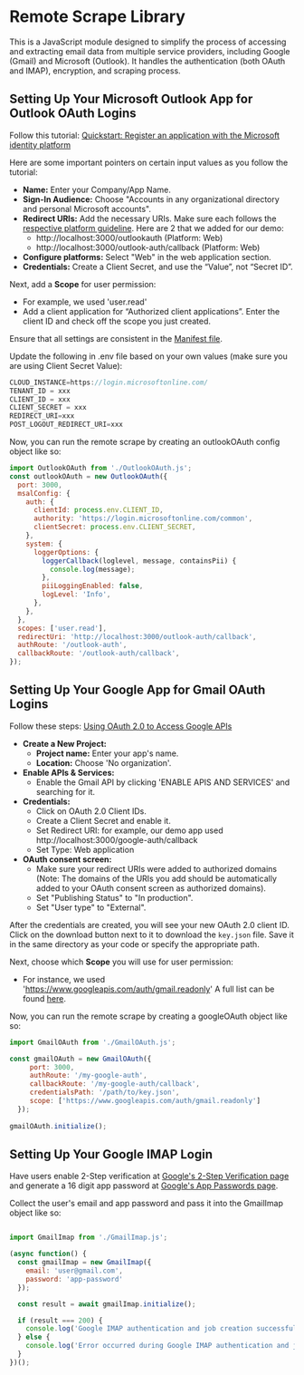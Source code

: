 # Remote Scrape Library
This is a JavaScript module designed to simplify the process of accessing and extracting email data from multiple service providers, including Google (Gmail) and Microsoft (Outlook). It handles the authentication (both OAuth and IMAP), encryption, and scraping process. 


## Setting Up Your Microsoft Outlook App for Outlook OAuth Logins

Follow this tutorial: [Quickstart: Register an application with the Microsoft identity platform](https://learn.microsoft.com/en-us/azure/active-directory/develop/quickstart-register-app)

Here are some important pointers on certain input values as you follow the tutorial:
- **Name:** Enter your Company/App Name.
- **Sign-In Audience:** Choose "Accounts in any organizational directory and personal Microsoft accounts".
- **Redirect URIs:** Add the necessary URIs. Make sure each follows the [respective platform guideline](https://learn.microsoft.com/en-us/azure/active-directory/develop/reply-url). Here are 2 that we added for our demo:
    - http://localhost:3000/outlookauth (Platform: Web)
    - http://localhost:3000/outlook-auth/callback (Platform: Web)
- **Configure platforms:** Select "Web" in the web application section.
- **Credentials:** Create a Client Secret, and use the “Value”, not “Secret ID”.

Next, add a **Scope** for user permission:
- For example, we used 'user.read'
- Add a client application for “Authorized client applications”. Enter the client ID and check off the scope you just created.

Ensure that all settings are consistent in the [Manifest file](https://learn.microsoft.com/en-us/azure/active-directory/develop/reference-app-manifest?WT.mc_id=Portal-Microsoft_AAD_RegisteredApps).

Update the following in .env file based on your own values (make sure you are using Client Secret Value):
```javascript
CLOUD_INSTANCE=https://login.microsoftonline.com/
TENANT_ID = xxx
CLIENT_ID = xxx
CLIENT_SECRET = xxx
REDIRECT_URI=xxx
POST_LOGOUT_REDIRECT_URI=xxx
```
Now, you can run the remote scrape by creating an outlookOAuth config object like so:

```javascript
import OutlookOAuth from './OutlookOAuth.js';
const outlookOAuth = new OutlookOAuth({
  port: 3000,
  msalConfig: {
    auth: {
      clientId: process.env.CLIENT_ID,
      authority: 'https://login.microsoftonline.com/common',
      clientSecret: process.env.CLIENT_SECRET,
    },
    system: {
      loggerOptions: {
        loggerCallback(loglevel, message, containsPii) {
          console.log(message);
        },
        piiLoggingEnabled: false,
        logLevel: 'Info',
      },
    },
  },
  scopes: ['user.read'],
  redirectUri: 'http://localhost:3000/outlook-auth/callback',
  authRoute: '/outlook-auth',
  callbackRoute: '/outlook-auth/callback',
});
```


## Setting Up Your Google App for Gmail OAuth Logins

Follow these steps: [Using OAuth 2.0 to Access Google APIs](https://support.google.com/cloud/answer/6158849)

- **Create a New Project:**<br>
    - **Project name:** Enter your app's name.<br>
    - **Location:** Choose 'No organization'.
- **Enable APIs & Services:**<br>
    - Enable the Gmail API by clicking 'ENABLE APIS AND SERVICES' and searching for it.
- **Credentials:**<br>
    - Click on OAuth 2.0 Client IDs.<br>
    - Create a Client Secret and enable it.<br> 
    - Set Redirect URI: for example, our demo app used http://localhost:3000/google-auth/callback<br>
    - Set Type: Web application
- **OAuth consent screen:**<br>
    - Make sure your redirect URIs were added to authorized domains (Note: The domains of the URIs you add should be automatically added to your OAuth consent screen as authorized domains).<br>
    - Set "Publishing Status" to "In production".<br>
    - Set "User type" to "External".

After the credentials are created, you will see your new OAuth 2.0 client ID. Click on the download button next to it to download the `key.json` file. Save it in the same directory as your code or specify the appropriate path.

Next, choose which **Scope** you will use for user permission:
- For instance, we used 'https://www.googleapis.com/auth/gmail.readonly'
A full list can be found [here](https://developers.google.com/identity/protocols/oauth2/scopes). 

 Now, you can run the remote scrape by creating a googleOAuth object like so:

```javascript
import GmailOAuth from './GmailOAuth.js';

const gmailOAuth = new GmailOAuth({
     port: 3000,
     authRoute: '/my-google-auth',
     callbackRoute: '/my-google-auth/callback',
     credentialsPath: '/path/to/key.json',
     scope: ['https://www.googleapis.com/auth/gmail.readonly']
  });
  
gmailOAuth.initialize();
```

## Setting Up Your Google IMAP Login

Have users enable 2-Step verification at [Google's 2-Step Verification page](https://myaccount.google.com/signinoptions/two-step-verification/enroll-welcome) and generate a 16 digit app password at [Google's App Passwords page](https://myaccount.google.com/apppasswords). 

Collect the user's email and app password and pass it into the GmailImap object like so:

```javascript

import GmailImap from './GmailImap.js';

(async function() {
  const gmailImap = new GmailImap({
    email: 'user@gmail.com',
    password: 'app-password'
  });

  const result = await gmailImap.initialize();

  if (result === 200) {
    console.log('Google IMAP authentication and job creation successful!');
  } else {
    console.log('Error occurred during Google IMAP authentication and job creation.');
  }
})();
```